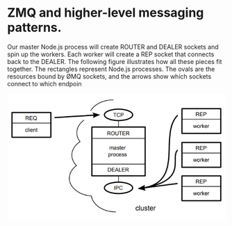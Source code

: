 # ZMQ and higher-level messaging patterns.


Our master Node.js process will create ROUTER and DEALER sockets and
spin up the workers. Each worker will create a REP socket that connects back
to the DEALER.
The following figure illustrates how all these pieces fit together.
The rectangles represent Node.js processes. The ovals are the resources
bound by ØMQ sockets, and the arrows show which sockets connect to which
endpoin

![ROUTER-DEALER](./router-dealer.png "Router dealer")
